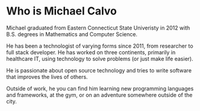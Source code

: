 # Who is Michael Calvo

Michael graduated from Eastern Connecticut State Univeristy in 2012 with B.S. degrees in Mathematics and Computer Science. 

He has been a technologist of varying forms since 2011, from researcher to full stack developer. 
He has worked on three continents, primarily in healthcare IT, using technology to solve problems (or just 
make life easier).

He is passionate about open source technology and tries to write software that improves the lives of others.

Outside of work, he you can find him learning new programming languages and frameworks, at the gym, or on an adventure somewhere outside of the city.